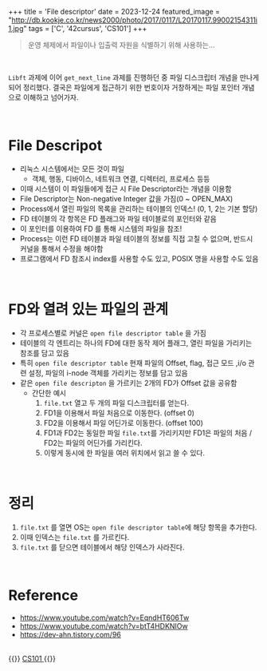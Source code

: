 +++
title = 'File descriptor'
date = 2023-12-24
featured_image = "http://db.kookje.co.kr/news2000/photo/2017/0117/L20170117.99002154311i1.jpg"
tags = ['C', '42cursus', 'CS101']
+++

> 운영 체제에서 파일이나 입출력 자원을 식별하기 위해 사용하는...

<br>

`Libft` 과제에 이어 `get_next_line` 과제를 진행하던 중 파일 디스크립터 개념을 만나게 되어 정리했다. 결국은 파일에게 접근하기 위한 번호이자 거창하게는 파일 포인터 개념으로 이해하고 넘어가자.

<br>

# File Descripot
- 리눅스 시스템에서는 모든 것이 파일
	- 객체, 행동, 디바이스, 네트워크 연결, 디렉터리, 프로세스 등등
- 이때 시스템이 이 파일들에게 접근 시 File Descriptor라는 개념을 이용함
- File Descriptor는 Non-negative Integer 값을 가짐(0 ~ OPEN_MAX)
- Process에서 열린 파일의 목록을 관리하는 테이블의 인덱스! (0, 1, 2는 기본 할당)
- FD 테이블의 각 항목은 FD 플래그와 파일 테이블로의 포인터와 같음
- 이 포인터를 이용하여 FD 를 통해 시스템의 파일을 참조!
- Process는 이런 FD 테이블과 파일 테이블의 정보를 직접 고칠 수 없으며, 반드시 커널을 통해서 수정을 해야함
- 프로그램에서 FD 참조시 index를 사용할 수도 있고, POSIX 명을 사용할 수도 있음

<br>

# FD와 열려 있는 파일의 관계
- 각 프로세스별로 커널은 `open file descriptor table` 을 가짐
- 테이블의 각 엔트리는 하나의 FD에 대한 동작 제어 플래그, 열린 파일을 가리키는 참조를 담고 있음
- 특히 `open file descriptor table` 현재 파일의 Offset, flag, 접근 모드 ,i/o 관련 설정, 파일의 i-node 객체를 가리키는 정보를 담고 있음
- 같은 `open file descripton` 을 가르키는 2개의 FD가 Offset 값을 공유함
	- 간단한 예시
		1. `file.txt` 열고 두 개의 파일 디스크립터를 얻는다.
		2. FD1을 이용해서 파일 처음으로 이동한다. (offset 0)
		3. FD2을 이용해서 파일 어딘가로 이동한다. (offset 100)
		4. FD1과 FD2는 동일한 파일 `file.txt`를 가리키지만 FD1은 파일의 처음 / FD2는 파일의 어딘가를  가리킨다.
		5. 이렇게 동시에 한 파일을 여러 위치에서 읽고 쓸 수 있다.

<br>

# 정리
1. `file.txt` 를 열면 OS는 `open file descriptor table`에 해당 항목을 추가한다.
2. 이때 인덱스는 `file.txt` 를 가르킨다.
3. `file.txt` 를 닫으면 테이블에서 해당 인덱스가 사라진다.

<br>

# Reference
- https://www.youtube.com/watch?v=EqndHT606Tw
- https://www.youtube.com/watch?v=btT4HDKNIOw
- https://dev-ahn.tistory.com/96

<br>
{{<alert>}}
<a href="https://elecbrandy.github.io/tags/CS101"> CS101 </a>
{{</alert>}}
<br>
